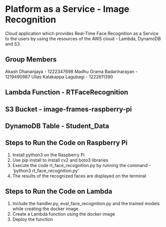 # Platform as a Service - Image Recognition
Cloud application which provides Real-Time Face Recognition as a Service to the users by using the resources of the AWS cloud - Lambda, DynamoDB and S3.

## Group Members
Akash Dhananjaya - 1222347698
Madhu Grama Badarinarayan - 1219490987
Ullas Kalakappa Lagubagi - 1222611390

## Lambda Function - RTFaceRecognition
## S3 Bucket - image-frames-raspberry-pi
## DynamoDB Table - Student_Data

## Steps to Run the Code on Raspberry Pi
1. Install python3 on the Raspberry Pi
2. Use pip install to install cv2 and boto3 libraries
3. Execute the code rt_face_recognition.py by running the command - 'python3 rt_face_recognition.py'
4. The results of the recognized faces are displayed on the terminal

## Steps to Run the Code on Lambda
1. Include the handler.py, eval_face_recognition.py and the trained models while creating the docker image
2. Create a Lambda function using the docker image
3. Deploy the function

